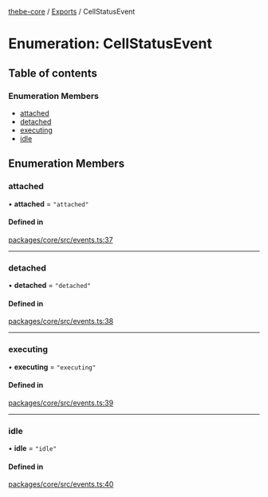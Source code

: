 [thebe-core](../README.md) / [Exports](../modules.md) / CellStatusEvent

# Enumeration: CellStatusEvent

## Table of contents

### Enumeration Members

- [attached](CellStatusEvent.md#attached)
- [detached](CellStatusEvent.md#detached)
- [executing](CellStatusEvent.md#executing)
- [idle](CellStatusEvent.md#idle)

## Enumeration Members

### attached

• **attached** = ``"attached"``

#### Defined in

[packages/core/src/events.ts:37](https://github.com/executablebooks/thebe/blob/3f03d48/packages/core/src/events.ts#L37)

___

### detached

• **detached** = ``"detached"``

#### Defined in

[packages/core/src/events.ts:38](https://github.com/executablebooks/thebe/blob/3f03d48/packages/core/src/events.ts#L38)

___

### executing

• **executing** = ``"executing"``

#### Defined in

[packages/core/src/events.ts:39](https://github.com/executablebooks/thebe/blob/3f03d48/packages/core/src/events.ts#L39)

___

### idle

• **idle** = ``"idle"``

#### Defined in

[packages/core/src/events.ts:40](https://github.com/executablebooks/thebe/blob/3f03d48/packages/core/src/events.ts#L40)
